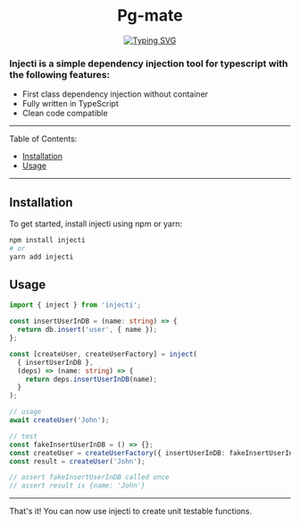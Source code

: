 <h1 align="center">Pg-mate</h1>
<p align="center"><a href="https://git.io/typing-svg"><img src="https://readme-typing-svg.demolab.com?font=Fira+Code&size=18&duration=2000&pause=2000&center=true&width=540&height=80&lines=First+class+dependency+injection+for+PostgreSQL." alt="Typing SVG" /></a></p>

### Injecti is a simple dependency injection tool for typescript with the following features:

- First class dependency injection without container
- Fully written in TypeScript
- Clean code compatible

---

Table of Contents:

- [Installation](#installation)
- [Usage](#usage)

---

## Installation

To get started, install injecti using npm or yarn:

```sh
npm install injecti
# or
yarn add injecti
```

## Usage

```typescript
import { inject } from 'injecti';

const insertUserInDB = (name: string) => {
  return db.insert('user', { name });
};

const [createUser, createUserFactory] = inject(
  { insertUserInDB },
  (deps) => (name: string) => {
    return deps.insertUserInDB(name);
  }
);

// usage
await createUser('John');

// test
const fakeInsertUserInDB = () => {};
const createUser = createUserFactory({ insertUserInDB: fakeInsertUserInDB });
const result = createUser('John');

// assert fakeInsertUserInDB called once
// assert result is {name: 'John'}
```

---

That's it! You can now use injecti to create unit testable functions.
